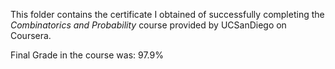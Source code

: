This folder contains the certificate I obtained of successfully completing the _Combinatorics and Probability_ course provided by UCSanDiego on Coursera. 

Final Grade in the course was: 97.9%
